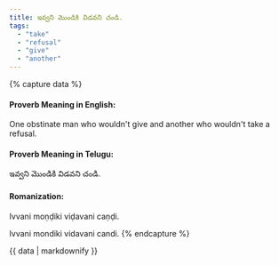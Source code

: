 ```yaml
---
title: ఇవ్వని మొండికి విడవని చండి.
tags:
  - "take"
  - "refusal"
  - "give"
  - "another"
---
```


{% capture data %}
#### Proverb Meaning in English:
One obstinate man who wouldn't give and another who wouldn't take a refusal.

#### Proverb Meaning in Telugu:
ఇవ్వని మొండికి విడవని చండి.

#### Romanization:
Ivvani moṇḍiki viḍavani caṇḍi.

Ivvani mondiki vidavani candi.
{% endcapture %}

{{ data | markdownify }}

